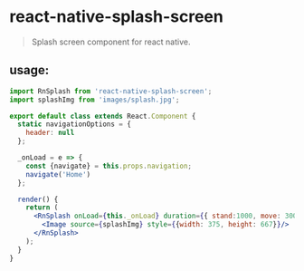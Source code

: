 # react-native-splash-screen
> Splash screen component for react native.

## usage:
```jsx
import RnSplash from 'react-native-splash-screen';
import splashImg from 'images/splash.jpg';

export default class extends React.Component {
  static navigationOptions = {
    header: null
  };

  _onLoad = e => {
    const {navigate} = this.props.navigation;
    navigate('Home')
  };

  render() {
    return (
      <RnSplash onLoad={this._onLoad} duration={{ stand:1000, move: 300 }}>
        <Image source={splashImg} style={{width: 375, height: 667}}/>
      </RnSplash>
    );
  }
}
```

